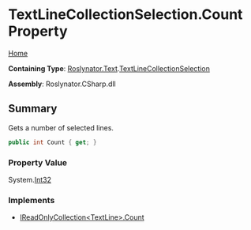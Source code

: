 # TextLineCollectionSelection\.Count Property

[Home](../../../../README.md)

**Containing Type**: [Roslynator.Text](../../README.md)\.[TextLineCollectionSelection](../README.md)

**Assembly**: Roslynator\.CSharp\.dll

## Summary

Gets a number of selected lines\.

```csharp
public int Count { get; }
```

### Property Value

System\.[Int32](https://docs.microsoft.com/en-us/dotnet/api/system.int32)

### Implements

* [IReadOnlyCollection\<TextLine>.Count](https://docs.microsoft.com/en-us/dotnet/api/system.collections.generic.ireadonlycollection-1.count)
